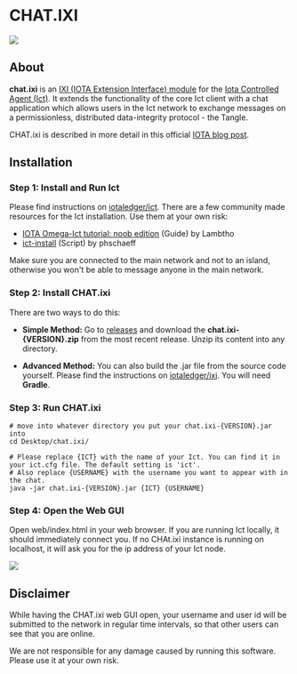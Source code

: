 # CHAT.IXI

<img src="https://cdn-images-1.medium.com/max/2000/1*keoOf8EkZLrue7eLAxjCig.png" />

## About

**chat.ixi** is an [IXI (IOTA Extension Interface) module](https://github.com/iotaledger/ixi) for the [Iota Controlled Agent (Ict)](https://github.com/iotaledger/ict).
It extends the functionality of the core Ict client with a chat application which allows users in the Ict network
to exchange messages on a permissionless, distributed data-integrity protocol - the Tangle.

CHAT.ixi is described in more detail in this official [IOTA blog post](https://blog.iota.org/chat-ixi-using-ict-for-permissionless-chat-on-the-iota-tangle-59ce6c5b95fb).

## Installation

### Step 1: Install and Run Ict

Please find instructions on [iotaledger/ict](https://github.com/iotaledger/ict#installation). There are a few
community made resources for the Ict installation. Use them at your own risk:
* [IOTA Omega-Ict tutorial: noob edition](https://medium.com/@lambtho/iota-omega-ict-tutorial-noob-edition-ff9e1e6d6c2f) (Guide) by Lambtho
* [ict-install](https://github.com/phschaeff/ict-install) (Script) by phschaeff

Make sure you are connected to the main network and not to an island, otherwise you won't be able to message anyone in the main network.

### Step 2: Install CHAT.ixi

There are two ways to do this:

* **Simple Method:** Go to [releases](https://github.com/iotaledger/chat.ixi/releases) and download the **chat.ixi-{VERSION}.zip**
from the most recent release. Unzip its content into any directory.

* **Advanced Method:** You can also build the .jar file from the source code yourself. Please find the instructions on [iotaledger/ixi](https://github.com/iotaledger/ixi#step-4-build-your-ixijar). You will need **Gradle**.

### Step 3: Run CHAT.ixi

```
# move into whatever directory you put your chat.ixi-{VERSION}.jar into
cd Desktop/chat.ixi/

# Please replace {ICT} with the name of your Ict. You can find it in your ict.cfg file. The default setting is 'ict'.
# Also replace {USERNAME} with the username you want to appear with in the chat.
java -jar chat.ixi-{VERSION}.jar {ICT} {USERNAME}
```

### Step 4: Open the Web GUI

Open web/index.html in your web browser. If you are running Ict locally, it should immediately connect you. If no CHAt.ixi
instance is running on localhost, it will ask you for the ip address of your Ict node.

<img src="https://cdn-images-1.medium.com/max/2000/1*CxDGQSYolCIYtKNA4_4WcA.png" />

## Disclaimer

While having the CHAT.ixi web GUI open, your username and user id will be submitted to the network in regular
time intervals, so that other users can see that you are online.

We are not responsible for any damage caused by running this software. Please use it at your own risk.
